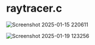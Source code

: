 # raytracer.c

![Screenshot 2025-01-15 220611](https://github.com/user-attachments/assets/2a524a96-f0c6-4e3f-81a8-f06d06922224)

![Screenshot 2025-01-19 123256](https://github.com/user-attachments/assets/fd54d941-e295-4b8a-81cd-66cd5a6e6b24)

